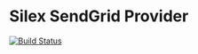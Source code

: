 # Silex SendGrid Provider

[![Build Status](https://travis-ci.org/mrprompt/silex-sendgrid.svg?branch=master)](https://travis-ci.org/mrprompt/silex-sendgrid)